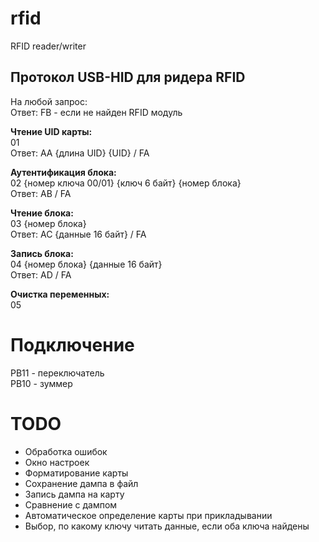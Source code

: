 # rfid
RFID reader/writer

## Протокол USB-HID для ридера RFID

На любой запрос:    
Ответ: FB - если не найден RFID модуль


**Чтение UID карты:**    
01    
Ответ: AA {длина UID} {UID} / FA

**Аутентификация блока:**    
02 {номер ключа 00/01} {ключ 6 байт} {номер блока}    
Ответ: AB / FA

**Чтение блока:**    
03 {номер блока}    
Ответ: AC {данные 16 байт} / FA

**Запись блока:**    
04 {номер блока} {данные 16 байт}    
Ответ: AD / FA

**Очистка переменных:**    
05

# Подключение

PB11 - переключатель    
PB10 - зуммер    

# TODO

* Обработка ошибок
* Окно настроек
* Форматирование карты
* Сохранение дампа в файл
* Запись дампа на карту
* Сравнение с дампом
* Автоматическое определение карты при прикладывании
* Выбор, по какому ключу читать данные, если оба ключа найдены
